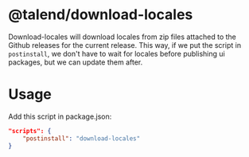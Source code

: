 # @talend/download-locales

Download-locales will download locales from zip files attached to the Github releases for the current release. This way, if we put the script in `postinstall`, we don't have to wait for locales before publishing ui packages, but we can update them after.

# Usage
Add this script in package.json:
```json
"scripts": {
	"postinstall": "download-locales"
}
```
